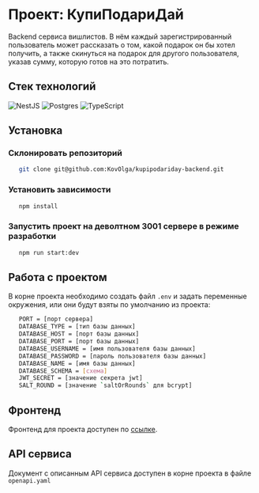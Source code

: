 # Проект: КупиПодариДай

Backend сервиса вишлистов. В нём каждый зарегистрированный пользователь может рассказать о том, какой подарок он бы хотел получить, а также скинуться на подарок для другого пользователя, указав сумму, которую готов на это потратить.

## Стек технологий

![NestJS](https://img.shields.io/badge/nestjs-%23E0234E.svg?style=for-the-badge&logo=nestjs&logoColor=white)
![Postgres](https://img.shields.io/badge/postgres-%23316192.svg?style=for-the-badge&logo=postgresql&logoColor=white)
![TypeScript](https://img.shields.io/badge/typescript-%23007ACC.svg?style=for-the-badge&logo=typescript&logoColor=white)

## Установка

### Склонировать репозиторий

```sh
   git clone git@github.com:KovOlga/kupipodariday-backend.git
```

### Установить зависимости

```sh
   npm install
```

### Запустить проект на деволтном 3001 сервере в режиме разработки

```sh
   npm run start:dev
```

## Работа с проектом

В корне проекта необходимо создать файл `.env` и задать переменные окружения, или они будут взяты по умолчанию из проекта:

```sh
   PORT = [порт сервера]
   DATABASE_TYPE = [тип базы данных]
   DATABASE_HOST = [порт базы данных]
   DATABASE_PORT = [порт базы данных]
   DATABASE_USERNAME = [имя пользователя базы данных]
   DATABASE_PASSWORD = [пароль пользователя базы данных]
   DATABASE_NAME = [имя базы данных]
   DATABASE_SCHEMA = [схема]
   JWT_SECRET = [значение секрета jwt]
   SALT_ROUND = [значение `saltOrRounds` для bcrypt]
```

## Фронтенд

Фронтенд для проекта доступен по [ссылке](https://github.com/yandex-praktikum/kupipodariday-frontend).

## API сервиса

Документ с описанным API сервиса доступен в корне проекта в файле `openapi.yaml`
